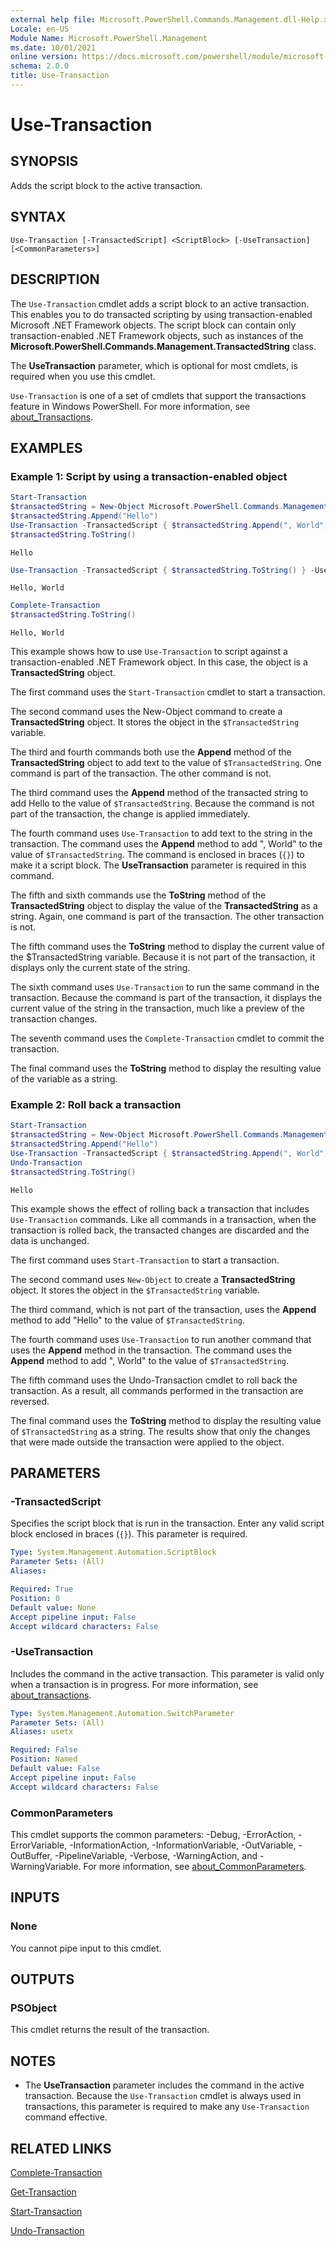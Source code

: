 ```yaml
---
external help file: Microsoft.PowerShell.Commands.Management.dll-Help.xml
Locale: en-US
Module Name: Microsoft.PowerShell.Management
ms.date: 10/01/2021
online version: https://docs.microsoft.com/powershell/module/microsoft.powershell.management/use-transaction?view=powershell-5.1&WT.mc_id=ps-gethelp
schema: 2.0.0
title: Use-Transaction
---
```


# Use-Transaction

## SYNOPSIS
Adds the script block to the active transaction.

## SYNTAX

```
Use-Transaction [-TransactedScript] <ScriptBlock> [-UseTransaction] [<CommonParameters>]
```

## DESCRIPTION

The `Use-Transaction` cmdlet adds a script block to an active transaction. This enables you to do
transacted scripting by using transaction-enabled Microsoft .NET Framework objects. The script block
can contain only transaction-enabled .NET Framework objects, such as instances of the
**Microsoft.PowerShell.Commands.Management.TransactedString** class.

The **UseTransaction** parameter, which is optional for most cmdlets, is required when you use this
cmdlet.

`Use-Transaction` is one of a set of cmdlets that support the transactions feature in Windows
PowerShell. For more information, see [about_Transactions](../Microsoft.PowerShell.Core/About/about_Transactions.md).

## EXAMPLES

### Example 1: Script by using a transaction-enabled object

```powershell
Start-Transaction
$transactedString = New-Object Microsoft.PowerShell.Commands.Management.TransactedString
$transactedString.Append("Hello")
Use-Transaction -TransactedScript { $transactedString.Append(", World") } -UseTransaction
$transactedString.ToString()
```

```Output
Hello
```

```powershell
Use-Transaction -TransactedScript { $transactedString.ToString() } -UseTransaction
```

```Output
Hello, World
```

```powershell
Complete-Transaction
$transactedString.ToString()
```

```Output
Hello, World
```

This example shows how to use `Use-Transaction` to script against a transaction-enabled .NET
Framework object. In this case, the object is a **TransactedString** object.

The first command uses the `Start-Transaction` cmdlet to start a transaction.

The second command uses the New-Object command to create a **TransactedString** object. It stores
the object in the `$TransactedString` variable.

The third and fourth commands both use the **Append** method of the **TransactedString** object to
add text to the value of `$TransactedString`. One command is part of the transaction. The other
command is not.

The third command uses the **Append** method of the transacted string to add Hello to the value of
`$TransactedString`. Because the command is not part of the transaction, the change is applied
immediately.

The fourth command uses `Use-Transaction` to add text to the string in the transaction. The command
uses the **Append** method to add ", World" to the value of `$TransactedString`. The command is
enclosed in braces (`{}`) to make it a script block. The **UseTransaction** parameter is required in
this command.

The fifth and sixth commands use the **ToString** method of the **TransactedString** object to
display the value of the **TransactedString** as a string. Again, one command is part of the
transaction. The other transaction is not.

The fifth command uses the **ToString** method to display the current value of the $TransactedString variable.
Because it is not part of the transaction, it displays only the current state of the string.

The sixth command uses `Use-Transaction` to run the same command in the transaction. Because the
command is part of the transaction, it displays the current value of the string in the transaction,
much like a preview of the transaction changes.

The seventh command uses the `Complete-Transaction` cmdlet to commit the transaction.

The final command uses the **ToString** method to display the resulting value of the variable as a
string.

### Example 2: Roll back a transaction

```powershell
Start-Transaction
$transactedString = New-Object Microsoft.PowerShell.Commands.Management.TransactedString
$transactedString.Append("Hello")
Use-Transaction -TransactedScript { $transactedString.Append(", World") } -UseTransaction
Undo-Transaction
$transactedString.ToString()
```

```Output
Hello
```

This example shows the effect of rolling back a transaction that includes `Use-Transaction`
commands. Like all commands in a transaction, when the transaction is rolled back, the transacted
changes are discarded and the data is unchanged.

The first command uses `Start-Transaction` to start a transaction.

The second command uses `New-Object` to create a **TransactedString** object. It stores the object
in the `$TransactedString` variable.

The third command, which is not part of the transaction, uses the **Append** method to add "Hello"
to the value of `$TransactedString`.

The fourth command uses `Use-Transaction` to run another command that uses the **Append** method in
the transaction. The command uses the **Append** method to add ", World" to the value of
`$TransactedString`.

The fifth command uses the Undo-Transaction cmdlet to roll back the transaction. As a result, all
commands performed in the transaction are reversed.

The final command uses the **ToString** method to display the resulting value of `$TransactedString`
as a string. The results show that only the changes that were made outside the transaction were
applied to the object.

## PARAMETERS

### -TransactedScript

Specifies the script block that is run in the transaction. Enter any valid script block enclosed in
braces (`{}`). This parameter is required.

```yaml
Type: System.Management.Automation.ScriptBlock
Parameter Sets: (All)
Aliases:

Required: True
Position: 0
Default value: None
Accept pipeline input: False
Accept wildcard characters: False
```

### -UseTransaction

Includes the command in the active transaction. This parameter is valid only when a transaction is
in progress. For more information, see [about_transactions](../Microsoft.PowerShell.Core/About/about_Transactions.md).

```yaml
Type: System.Management.Automation.SwitchParameter
Parameter Sets: (All)
Aliases: usetx

Required: False
Position: Named
Default value: False
Accept pipeline input: False
Accept wildcard characters: False
```

### CommonParameters

This cmdlet supports the common parameters: -Debug, -ErrorAction, -ErrorVariable,
-InformationAction, -InformationVariable, -OutVariable, -OutBuffer, -PipelineVariable, -Verbose,
-WarningAction, and -WarningVariable. For more information, see [about_CommonParameters](https://go.microsoft.com/fwlink/?LinkID=113216).

## INPUTS

### None

You cannot pipe input to this cmdlet.

## OUTPUTS

### PSObject

This cmdlet returns the result of the transaction.

## NOTES

- The **UseTransaction** parameter includes the command in the active transaction. Because the
  `Use-Transaction` cmdlet is always used in transactions, this parameter is required to make any
  `Use-Transaction` command effective.

## RELATED LINKS

[Complete-Transaction](Complete-Transaction.md)

[Get-Transaction](Get-Transaction.md)

[Start-Transaction](Start-Transaction.md)

[Undo-Transaction](Undo-Transaction.md)
